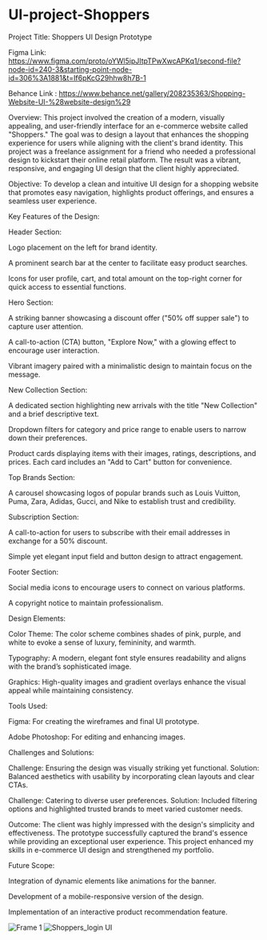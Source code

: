 # UI-project-Shoppers

Project Title: Shoppers UI Design Prototype

Figma Link:  https://www.figma.com/proto/oYWl5ipJItpTPwXwcAPKq1/second-file?node-id=240-3&starting-point-node-id=306%3A1881&t=If6pKcG29hhw8h7B-1 

Behance Link : https://www.behance.net/gallery/208235363/Shopping-Website-UI-%28website-design%29


Overview:
This project involved the creation of a modern, visually appealing, and user-friendly interface for an e-commerce website called "Shoppers." The goal was to design a layout that enhances the shopping experience for users while aligning with the client's brand identity. This project was a freelance assignment for a friend who needed a professional design to kickstart their online retail platform. The result was a vibrant, responsive, and engaging UI design that the client highly appreciated.

Objective:
To develop a clean and intuitive UI design for a shopping website that promotes easy navigation, highlights product offerings, and ensures a seamless user experience.

Key Features of the Design:

Header Section:

Logo placement on the left for brand identity.

A prominent search bar at the center to facilitate easy product searches.

Icons for user profile, cart, and total amount on the top-right corner for quick access to essential functions.

Hero Section:

A striking banner showcasing a discount offer ("50% off supper sale") to capture user attention.

A call-to-action (CTA) button, "Explore Now," with a glowing effect to encourage user interaction.

Vibrant imagery paired with a minimalistic design to maintain focus on the message.

New Collection Section:

A dedicated section highlighting new arrivals with the title "New Collection" and a brief descriptive text.

Dropdown filters for category and price range to enable users to narrow down their preferences.

Product cards displaying items with their images, ratings, descriptions, and prices. Each card includes an "Add to Cart" button for convenience.

Top Brands Section:

A carousel showcasing logos of popular brands such as Louis Vuitton, Puma, Zara, Adidas, Gucci, and Nike to establish trust and credibility.

Subscription Section:

A call-to-action for users to subscribe with their email addresses in exchange for a 50% discount.

Simple yet elegant input field and button design to attract engagement.

Footer Section:

Social media icons to encourage users to connect on various platforms.

A copyright notice to maintain professionalism.

Design Elements:

Color Theme:
The color scheme combines shades of pink, purple, and white to evoke a sense of luxury, femininity, and warmth.

Typography:
A modern, elegant font style ensures readability and aligns with the brand’s sophisticated image.

Graphics:
High-quality images and gradient overlays enhance the visual appeal while maintaining consistency.

Tools Used:

Figma: For creating the wireframes and final UI prototype.

Adobe Photoshop: For editing and enhancing images.

Challenges and Solutions:

Challenge: Ensuring the design was visually striking yet functional.
Solution: Balanced aesthetics with usability by incorporating clean layouts and clear CTAs.

Challenge: Catering to diverse user preferences.
Solution: Included filtering options and highlighted trusted brands to meet varied customer needs.

Outcome:
The client was highly impressed with the design's simplicity and effectiveness. The prototype successfully captured the brand's essence while providing an exceptional user experience. This project enhanced my skills in e-commerce UI design and strengthened my portfolio.

Future Scope:

Integration of dynamic elements like animations for the banner.

Development of a mobile-responsive version of the design.

Implementation of an interactive product recommendation feature.







![Frame 1](https://github.com/user-attachments/assets/6116d1f5-acc4-42f3-8fcd-1abd03a60534)
![Shoppers_login UI](https://github.com/user-attachments/assets/04318b4c-7624-4954-92fe-ce649e250802)




